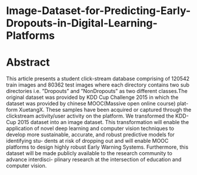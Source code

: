 # Image-Dataset-for-Predicting-Early-Dropouts-in-Digital-Learning-Platforms
# Abstract
This article presents a student click-stream database comprising of 120542
train images and 80362 test images where each directory contains two sub
directories i.e. ”Dropouts” and ”NonDropouts” as two different classes.The
original dataset was provided by KDD Cup Challenge 2015 in which the
dataset was provided by chinese MOOC(Massive open online course) plat-
form XuetangX. These samples have been acquired or captured through the
clickstream activity/user activity on the platform. We transformed the KDD-
Cup 2015 dataset into an image dataset. This transformation will enable the
application of novel deep learning and computer vision techniques to develop
more sustainable, accurate, and robust predictive models for identifying stu-
dents at risk of dropping out and will enable MOOC platforms to design
highly robust Early Warning Systems. Furthermore, this dataset will be
made publicly available to the research community to advance interdisci-
plinary research at the intersection of education and computer vision.
